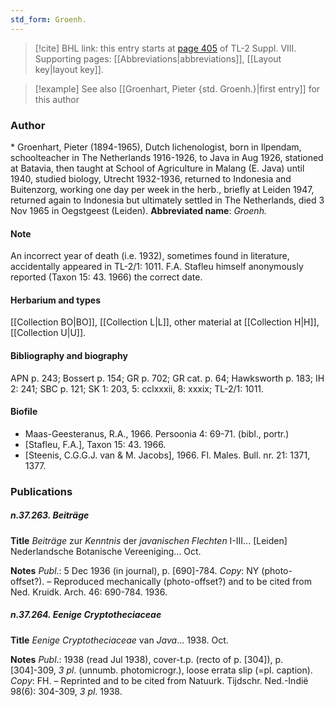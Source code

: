 ```yaml
---
std_form: Groenh.
---
```


> [!cite] BHL link: this entry starts at [page 405](https://www.biodiversitylibrary.org/page/33258883) of TL-2 Suppl. VIII.
> Supporting pages: [[Abbreviations|abbreviations]], [[Layout key|layout key]].

> [!example] See also [[Groenhart, Pieter {std. Groenh.}|first entry]] for this author

### Author

\* Groenhart, Pieter (1894-1965), Dutch lichenologist, born in Ilpendam, schoolteacher in The Netherlands 1916-1926, to Java in Aug 1926, stationed at Batavia, then taught at School of Agriculture in Malang (E. Java) until 1940, studied biology, Utrecht 1932-1936, returned to Indonesia and Buitenzorg, working one day per week in the herb., briefly at Leiden 1947, returned again to Indonesia but ultimately settled in The Netherlands, died 3 Nov 1965 in Oegstgeest (Leiden). 
**Abbreviated name**: *Groenh.*

#### Note

An incorrect year of death (i.e. 1932), sometimes found in literature, accidentally appeared in TL-2/1: 1011. F.A. Stafleu himself anonymously reported (Taxon 15: 43. 1966) the correct date.

#### Herbarium and types

[[Collection BO|BO]], [[Collection L|L]], other material at [[Collection H|H]], [[Collection U|U]].

#### Bibliography and biography

APN p. 243; Bossert p. 154; GR p. 702; GR cat. p. 64; Hawksworth p. 183; IH 2: 241; SBC p. 121; SK 1: 203, 5: cclxxxii, 8: xxxix; TL-2/1: 1011.

#### Biofile

- Maas-Geesteranus, R.A., 1966. Persoonia 4: 69-71. (bibl., portr.)
- \[Stafleu, F.A.\], Taxon 15: 43. 1966.
- \[Steenis, C.G.G.J. van & M. Jacobs\], 1966. Fl. Males. Bull. nr. 21: 1371, 1377.

### Publications

##### n.37.263. Beiträge

**Title**
*Beiträge* zur *Kenntnis* der *javanischen Flechten* I-III... \[Leiden\] Nederlandsche Botanische Vereeniging... Oct.

**Notes**
*Publ*.: 5 Dec 1936 (in journal), p. \[690\]-784. *Copy*: NY (photo-offset?). – Reproduced mechanically (photo-offset?) and to be cited from Ned. Kruidk. Arch. 46: 690-784. 1936.

##### n.37.264. Eenige Cryptotheciaceae

**Title**
*Eenige Cryptotheciaceae* van *Java*... 1938. Oct.

**Notes**
*Publ*.: 1938 (read Jul 1938), cover-t.p. (recto of p. \[304\]), p. \[304\]-309, *3 pl*. (unnumb. photomicrogr.), loose errata slip (=pl. caption). *Copy*: FH. – Reprinted and to be cited from Natuurk. Tijdschr. Ned.-Indië 98(6): 304-309, *3 pl*. 1938.

